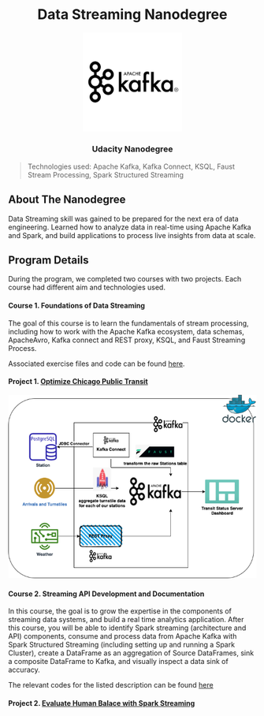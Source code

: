 


<h1 align="center">Data Streaming Nanodegree</h1>
<p align="center" width="100%">
    <img width="40%" src="KAFKA_LOGO.png">
</p>

<h3 align="center">Udacity Nanodegree</h3>


> Technologies used: 
Apache Kafka, Kafka Connect, KSQL, Faust Stream Processing, Spark Structured Streaming


## About The Nanodegree

Data Streaming skill was gained to be prepared for the next era of data engineering. Learned how to analyze data in real-time using Apache Kafka and Spark, and build applications to process live insights from data at scale.

## Program Details

During the program, we completed two courses with two projects. Each course had different aim and technologies used.

#### Course 1. Foundations of Data Streaming 

The goal of this course is to learn the fundamentals of stream processing, including how to work with the Apache Kafka ecosystem, data schemas, ApacheAvro, Kafka connect and REST proxy, KSQL, and Faust Streaming Process. 

Associated exercise files and code can be found [here](https://github.com/youheekil/udacity-data-streaming/tree/main/1_Kafka).

#### Project 1. [Optimize Chicago Public Transit](https://github.com/youheekil/udacity-data-streaming/tree/main/Project%20-%20Optimizing%20Public%20Transportation)

![CTA Progject diagram](CTA_solution_diagram.png)

#### Course 2. Streaming API Development and Documentation

In this course, the goal is to grow the expertise in the components of streaming data systems, and build a real time analytics application. After this course, you will be able to identify Spark streaming (architecture and API) components, consume and process data from Apache Kafka with Spark Structured Streaming (including setting up and running a Spark Cluster), create a DataFrame as an aggregation of Source DataFrames, sink a composite DataFrame to Kafka, and visually inspect a data sink of accuracy. 

The relevant codes for the listed description can be found [here](https://github.com/youheekil/udacity-data-streaming/tree/main/2_Spark_exercise)

#### Project 2. [Evaluate Human Balace with Spark Streaming](https://github.com/youheekil/udacity-data-streaming/tree/main/Project%20-%20Evaluate%20Human%20Balance%20with%20Spark%20Streaming)
